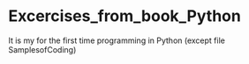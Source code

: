 # Excercises_from_book_Python
It is my for the first time programming in Python (except file SamplesofCoding)
